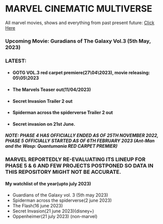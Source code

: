 # MARVEL CINEMATIC MULTIVERSE

All marvel movies, shows and everything from past present future: [Click Here](https://github.com/gunjan1909/marvel/blob/main/MCU%20RESEARCH.md)

### Upcoming Movie: Guradians of The Galaxy Vol.3 (5th May, 2023)

### LATEST:

- #### GOTG VOL.3 red carpet premiere(27\04\2023), movie releasing: 05\05\2023
- #### The Marvels Teaser out(11/04/2023)
- #### Secret Invasion Trailer 2 out
- #### Spiderman across the spiderverse Trailer 2 out
- #### Secret invasion on 21st June.

##### NOTE: PHASE 4 HAS OFFICIALLY ENDED AS OF 25TH NOVEMBER 2022, PHASE 5 OFFICIALLY STARTED AS OF 6TH FEBRUARY 2023 (Ant-Man and the Wasp: Quantumania RED CARPET PREMIER)

### MARVEL REPORTEDLY RE-EVALUATING ITS LINEUP FOR PHASE 5 & 6 AND FEW PROJECTS POSTPONED SO DATA IN THIS REPOSITORY MIGHT NOT BE ACCURATE.

#### My watchlist of the year(upto july 2023)

- Guardians of the Galaxy vol. 3 (5th may 2023)
- Spiderman across the spiderverse(2 june 2023)
- The Flash(16 june 2023)
- Secret Invasion(21 june 2023)(disney+)
- Oppenheimer(21 july 2023) (non-marvel)
